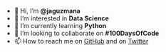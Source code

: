 - 👋 Hi, I’m **@jaguzmana**
- 👀 I’m interested in **Data Science**
- 🌱 I’m currently learning **Python**
- 💞️ I’m looking to collaborate on **#100DaysOfCode**
- 📫 How to reach me on [GitHub](https://github.com/jaguzmana/) and on [Twitter](https://twitter.com/jaguzmana_/)

<!---
jaguzmana/jaguzmana is a ✨ special ✨ repository because its `README.md` (this file) appears on your GitHub profile.
You can click the Preview link to take a look at your changes.
--->
